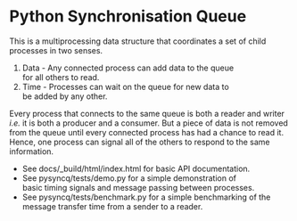 
# Python Synchronisation Queue

This is a multiprocessing data structure that coordinates a
set of child processes in two senses.

1. Data - Any connected process can add data to the queue  
for all others to read.
2. Time - Processes can wait on the queue for new data to  
be added by any other. 

Every process that connects to the same queue is both a
reader and writer *i.e.* it is both a producer and a
consumer. But a piece of data is not removed from the
queue until every connected process has had a chance to
read it. Hence, one process can signal all of the others
to respond to the same information.

* See docs/_build/html/index.html for basic API documentation.
* See pysyncq/tests/demo.py for a simple demonstration of  
basic timing signals and message passing between processes.
* See pysyncq/tests/benchmark.py for a simple benchmarking of
the message transfer time from a sender to a reader.
